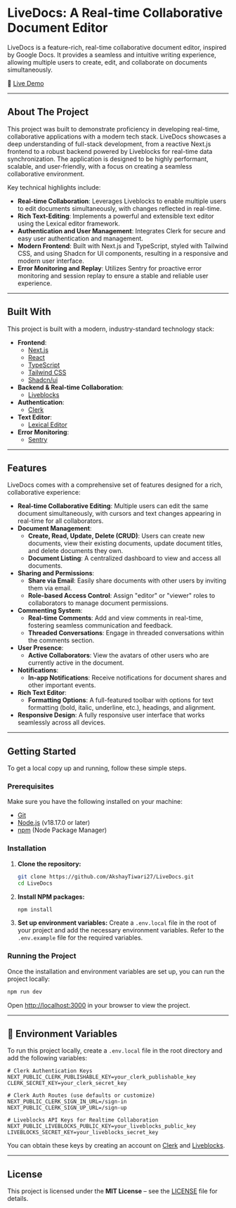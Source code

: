 # LiveDocs: A Real-time Collaborative Document Editor

LiveDocs is a feature-rich, real-time collaborative document editor, inspired by Google Docs. It provides a seamless and intuitive writing experience, allowing multiple users to create, edit, and collaborate on documents simultaneously.

🔗 [Live Demo](https://live-docs-xi-ten.vercel.app/)

-----

## About The Project

This project was built to demonstrate proficiency in developing real-time, collaborative applications with a modern tech stack. LiveDocs showcases a deep understanding of full-stack development, from a reactive Next.js frontend to a robust backend powered by Liveblocks for real-time data synchronization. The application is designed to be highly performant, scalable, and user-friendly, with a focus on creating a seamless collaborative environment.

Key technical highlights include:

  * **Real-time Collaboration**: Leverages Liveblocks to enable multiple users to edit documents simultaneously, with changes reflected in real-time.
  * **Rich Text-Editing**: Implements a powerful and extensible text editor using the Lexical editor framework.
  * **Authentication and User Management**: Integrates Clerk for secure and easy user authentication and management.
  * **Modern Frontend**: Built with Next.js and TypeScript, styled with Tailwind CSS, and using Shadcn for UI components, resulting in a responsive and modern user interface.
  * **Error Monitoring and Replay**: Utilizes Sentry for proactive error monitoring and session replay to ensure a stable and reliable user experience.

-----

## Built With

This project is built with a modern, industry-standard technology stack:

  * **Frontend**:
      * [Next.js](https://nextjs.org/)
      * [React](https://reactjs.org/)
      * [TypeScript](https://www.typescriptlang.org/)
      * [Tailwind CSS](https://tailwindcss.com/)
      * [Shadcn/ui](https://ui.shadcn.com/)
  * **Backend & Real-time Collaboration**:
      * [Liveblocks](https://liveblocks.io/)
  * **Authentication**:
      * [Clerk](https://clerk.com/)
  * **Text Editor**:
      * [Lexical Editor](https://lexical.dev/)
  * **Error Monitoring**:
      * [Sentry](https://sentry.io/)

-----

## Features

LiveDocs comes with a comprehensive set of features designed for a rich, collaborative experience:

  * **Real-time Collaborative Editing**: Multiple users can edit the same document simultaneously, with cursors and text changes appearing in real-time for all collaborators.
  * **Document Management**:
      * **Create, Read, Update, Delete (CRUD)**: Users can create new documents, view their existing documents, update document titles, and delete documents they own.
      * **Document Listing**: A centralized dashboard to view and access all documents.
  * **Sharing and Permissions**:
      * **Share via Email**: Easily share documents with other users by inviting them via email.
      * **Role-based Access Control**: Assign "editor" or "viewer" roles to collaborators to manage document permissions.
  * **Commenting System**:
      * **Real-time Comments**: Add and view comments in real-time, fostering seamless communication and feedback.
      * **Threaded Conversations**: Engage in threaded conversations within the comments section.
  * **User Presence**:
      * **Active Collaborators**: View the avatars of other users who are currently active in the document.
  * **Notifications**:
      * **In-app Notifications**: Receive notifications for document shares and other important events.
  * **Rich Text Editor**:
      * **Formatting Options**: A full-featured toolbar with options for text formatting (bold, italic, underline, etc.), headings, and alignment.
  * **Responsive Design**: A fully responsive user interface that works seamlessly across all devices.

-----

## Getting Started

To get a local copy up and running, follow these simple steps.

### Prerequisites

Make sure you have the following installed on your machine:

  * [Git](https://git-scm.com/)
  * [Node.js](https://nodejs.org/en) (v18.17.0 or later)
  * [npm](https://www.npmjs.com/) (Node Package Manager)

### Installation

1.  **Clone the repository:**
    ```bash
    git clone https://github.com/AkshayTiwari27/LiveDocs.git
    cd LiveDocs
    ```
2.  **Install NPM packages:**
    ```bash
    npm install
    ```
3.  **Set up environment variables:**
    Create a `.env.local` file in the root of your project and add the necessary environment variables. Refer to the `.env.example` file for the required variables.

### Running the Project

Once the installation and environment variables are set up, you can run the project locally:

```bash
npm run dev
```

Open [http://localhost:3000](https://www.google.com/search?q=http://localhost:3000) in your browser to view the project.

-----

## 🔐 Environment Variables

To run this project locally, create a `.env.local` file in the root directory and add the following variables:

```env
# Clerk Authentication Keys
NEXT_PUBLIC_CLERK_PUBLISHABLE_KEY=your_clerk_publishable_key
CLERK_SECRET_KEY=your_clerk_secret_key

# Clerk Auth Routes (use defaults or customize)
NEXT_PUBLIC_CLERK_SIGN_IN_URL=/sign-in
NEXT_PUBLIC_CLERK_SIGN_UP_URL=/sign-up

# Liveblocks API Keys for Realtime Collaboration
NEXT_PUBLIC_LIVEBLOCKS_PUBLIC_KEY=your_liveblocks_public_key
LIVEBLOCKS_SECRET_KEY=your_liveblocks_secret_key

```
You can obtain these keys by creating an account on [Clerk](https://clerk.com/) and [Liveblocks](https://liveblocks.io/).

-----

## License

This project is licensed under the **MIT License** – see the [LICENSE](https://www.google.com/search?q=https://github.com/AkshayTiwari27/LiveDocs/blob/main/LICENSE) file for details.
